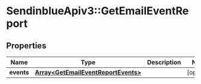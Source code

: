 # SendinblueApiv3::GetEmailEventReport

## Properties
Name | Type | Description | Notes
------------ | ------------- | ------------- | -------------
**events** | [**Array&lt;GetEmailEventReportEvents&gt;**](GetEmailEventReportEvents.md) |  | [optional] 


